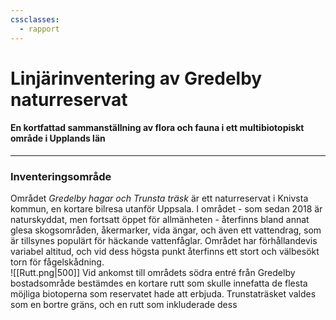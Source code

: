 ```yaml
---
cssclasses:
  - rapport
---
```

# Linjärinventering av Gredelby naturreservat
#### En kortfattad sammanställning av flora och fauna i ett multibiotopiskt område i Upplands län
---
### Inventeringsområde
Området *Gredelby hagar och Trunsta träsk* är ett naturreservat i Knivsta kommun, en kortare bilresa utanför Uppsala. I området - som sedan 2018 är naturskyddat, men fortsatt öppet för allmänheten - återfinns bland annat glesa skogsområden, åkermarker, vida ängar, och även ett vattendrag, som är tillsynes populärt för häckande vattenfåglar. Området har förhållandevis variabel altitud, och vid dess högsta punkt återfinns ett stort och välbesökt torn för fågelskådning.  
![[Rutt.png|500]]
Vid ankomst till områdets södra entré från Gredelby bostadsområde bestämdes en kortare rutt som skulle innefatta de flesta möjliga biotoperna som reservatet hade att erbjuda. Trunstaträsket valdes som en bortre gräns, och en rutt som inkluderade dess 